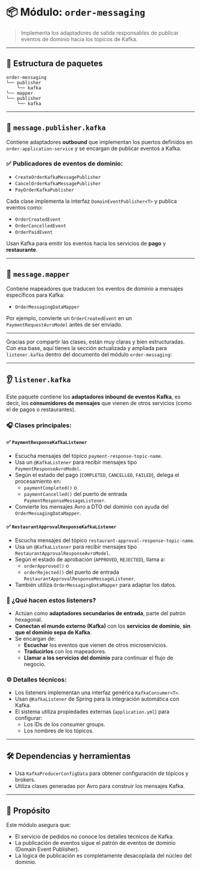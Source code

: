 # 📦 Módulo: `order-messaging`

> Implementa los adaptadores de salida responsables de publicar eventos de dominio hacia los tópicos de Kafka.

---

## 🧩 Estructura de paquetes

```plaintext
order-messaging
└── publisher
    └── kafka
└── mapper
└── publisher
    └── kafka
```

---

## 📨 `message.publisher.kafka`

Contiene adaptadores **outbound** que implementan los puertos definidos en `order-application-service` y se encargan de publicar eventos a Kafka.

### ✅ Publicadores de eventos de dominio:

- `CreateOrderKafkaMessagePublisher`
- `CancelOrderKafkaMessagePublisher`
- `PayOrderKafkaPublisher`

Cada clase implementa la interfaz `DomainEventPublisher<T>` y publica eventos como:

- `OrderCreatedEvent`
- `OrderCancelledEvent`
- `OrderPaidEvent`

Usan Kafka para emitir los eventos hacia los servicios de **pago** y **restaurante**.

---

## 🔄 `message.mapper`

Contiene mapeadores que traducen los eventos de dominio a mensajes específicos para Kafka:

- `OrderMessagingDataMapper`

Por ejemplo, convierte un `OrderCreatedEvent` en un `PaymentRequestAvroModel` antes de ser enviado.

---

Gracias por compartir las clases, están muy claras y bien estructuradas. Con esa base, aquí tienes la sección actualizada y ampliada para `listener.kafka` dentro del documento del módulo `order-messaging`:

---

## 👂 `listener.kafka`

Este paquete contiene los **adaptadores inbound de eventos Kafka**, es decir, los **consumidores de mensajes** que vienen de otros servicios (como el de pagos o restaurantes).

### 🎧 Clases principales:

#### ✅ `PaymentResponseKafkaListener`

- Escucha mensajes del tópico `payment-response-topic-name`.
- Usa un `@KafkaListener` para recibir mensajes tipo `PaymentResponseAvroModel`.
- Según el estado del pago (`COMPLETED`, `CANCELLED`, `FAILED`), delega el procesamiento en:
    - `paymentCompleted()` o
    - `paymentCancelled()` del puerto de entrada `PaymentResponseMessageListener`.
- Convierte los mensajes Avro a DTO del dominio con ayuda del `OrderMessagingDataMapper`.

#### ✅ `RestaurantApprovalResponseKafkaListener`

- Escucha mensajes del tópico `restaurant-approval-response-topic-name`.
- Usa un `@KafkaListener` para recibir mensajes tipo `RestaurantApprovalResponseAvroModel`.
- Según el estado de aprobación (`APPROVED`, `REJECTED`), llama a:
    - `orderApproved()` o
    - `orderRejected()` del puerto de entrada `RestaurantApprovalResponseMessageListener`.
- También utiliza `OrderMessagingDataMapper` para adaptar los datos.

### 📌 ¿Qué hacen estos listeners?

- Actúan como **adaptadores secundarios de entrada**, parte del patrón hexagonal.
- **Conectan el mundo externo (Kafka)** con los **servicios de dominio**, **sin que el dominio sepa de Kafka**.
- Se encargan de:
    - **Escuchar** los eventos que vienen de otros microservicios.
    - **Traducirlos** con los mapeadores.
    - **Llamar a los servicios del dominio** para continuar el flujo de negocio.

### ⚙️ Detalles técnicos:

- Los listeners implementan una interfaz genérica `KafkaConsumer<T>`.
- Usan `@KafkaListener` de Spring para la integración automática con Kafka.
- El sistema utiliza propiedades externas (`application.yml`) para configurar:
    - Los IDs de los consumer groups.
    - Los nombres de los tópicos.

---

## 🛠️ Dependencias y herramientas

- Usa `KafkaProducerConfigData` para obtener configuración de tópicos y brokers.
- Utiliza clases generadas por Avro para construir los mensajes Kafka.

---

## 🎯 Propósito

Este módulo asegura que:

- El servicio de pedidos no conoce los detalles técnicos de Kafka.
- La publicación de eventos sigue el patrón de eventos de dominio (Domain Event Publisher).
- La lógica de publicación es completamente desacoplada del núcleo del dominio.